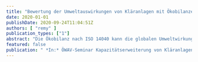 ```yaml
---
title: "Bewertung der Umweltauswirkungen von Kläranlagen mit Ökobilanzen/LCA"
date: 2020-01-01
publishDate: 2020-09-24T11:04:51Z
authors: [ "remy" ]
publication_types: ["1"]
abstract: "Die Ökobilanz nach ISO 14040 kann die globalen Umweltwirkungen von Kläranlagen umfassend bewerten. Dabei werden durch die Lebenszyklusperspektive alle relevanten direkten und indirekten Umweltwirkungen über ein Stoffstrommodell erfasst und mit verschiedenen Indikatoren nachvollziehbar bewertet. Der Beitrag beschreibt das schrittweise Vorgehen bei einer Ökobilanz und zeigt anhand von Beispielen mögliche Anwendungsfelder und Ergebnisse auf."
featured: false
publication: " *In:* ÖWAV-Seminar Kapazitätserweiterung von Kläranlagen, 26.-27.02.2020. Wien"
---
```


